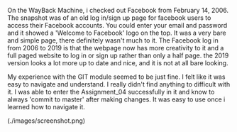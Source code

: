 On the WayBack Machine, i checked out Facebook from February 14, 2006. The snapshot was of an old log in/sign up page for facebook users to access their Facebook accounts. You could enter your email and password and it showed a 'Welcome to Facebook' logo on the top. It was a very bare and simple page, there definitely wasn't much to it. The Facebook log in from 2006 to 2019 is that the webpage now has more creativity to it and a full paged website to log in or sign up rather than only a half page. the 2019 version looks a lot more up to date and nice, and it is not at all bare looking.

My experience with the GIT module seemed to be just fine. I felt like it was easy to navigate and understand. I really didn't find anything to difficult with it. I was able to enter the Assignment_04 successfully in it and know to always 'commit to master' after making changes. It was easy to use once i learned how to navigate it.

(./images/screenshot.png)
